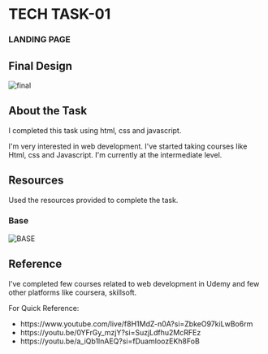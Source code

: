 <H1>TECH TASK-01</H1>
<h3>LANDING PAGE</h3>

<h2> Final Design </h2>

![final](final.jpg) 


<h2>About the Task</h2>
<p>I completed this task using html, css and javascript.</P>
<p>I'm very interested in web development. I've started taking courses like Html, css and Javascript. I'm currently at the intermediate level.</p>


<h2>Resources</h2>
<p>Used the resources provided to complete the task.</p>

### Base 

![BASE](BASE.png)


<h2>Reference</h2>
<p>I've completed few courses related to web development in Udemy and few other platforms like coursera, skillsoft.</p>
<p>For Quick Reference: </p>
<ul>
<li>https://www.youtube.com/live/f8H1MdZ-n0A?si=ZbkeO97kiLwBo6rm</li>
<li>https://youtu.be/0YFrGy_mzjY?si=SuzjLdfhu2McRFEz</li>
<li>https://youtu.be/a_iQb1lnAEQ?si=fDuamIoozEKh8FoB</li>
</ul>
